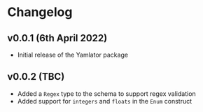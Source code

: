 # Changelog

## v0.0.1 (6th April 2022)

* Initial release of the Yamlator package

## v0.0.2 (TBC)

* Added a `Regex` type to the schema to support regex validation
* Added support for `integers` and `floats` in the `Enum` construct
